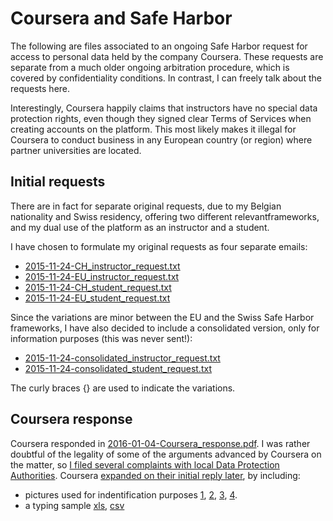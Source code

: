 Coursera and Safe Harbor
========================

The following are files associated to an ongoing Safe Harbor request for access to personal data held by the company Coursera. These requests are separate from a much older ongoing arbitration procedure, which is covered by confidentiality conditions. In contrast, I can freely talk about the requests here.

Interestingly, Coursera happily claims that instructors have no special data protection rights, even though they signed clear Terms of Services when creating accounts on the platform. This most likely makes it illegal for Coursera to conduct business in any European country (or region) where partner universities are located. 


Initial requests
----------------

There are in fact for separate original requests, due to my Belgian nationality and Swiss residency, offering two different relevantframeworks, and my dual use of the platform as an instructor and a student.  

I have chosen to formulate my original requests as four separate emails: 

 - [2015-11-24-CH_instructor_request.txt](2015-11-24-CH_instructor_request.txt)
 - [2015-11-24-EU_instructor_request.txt](2015-11-24-EU_instructor_request.txt)
 - [2015-11-24-CH_student_request.txt](2015-11-24-CH_student_request.txt)
 - [2015-11-24-EU_student_request.txt](2015-11-24-EU_student_request.txt)

Since the variations are minor between the EU and the Swiss Safe Harbor frameworks, I have also decided to include a consolidated version, only for information purposes (this was never sent!):
 
 - [2015-11-24-consolidated_instructor_request.txt](2015-11-24-consolidated_instructor_request.txt)
 - [2015-11-24-consolidated_student_request.txt](2015-11-24-consolidated_student_request.txt)

The curly braces {} are used to indicate the variations. 

Coursera response
-----------------

Coursera responded in [2016-01-04-Coursera_response.pdf](2016-01-04-Coursera_response.pdf). I was rather doubtful of the legality of some of the arguments advanced by Coursera on the matter, so [I filed several complaints with local Data Protection Authorities](https://medium.com/@pdehaye/i-am-filing-today-a-privacy-complaint-in-twelve-european-regions-against-coursera-inc-72580000910c). Coursera [expanded on their initial reply later](2016-02-12-Coursera_response_2.pdf), by including:
 - pictures used for indentification purposes [1](1.png), [2](2.png), [3](3.png), [4](4.png).
 - a typing sample [xls](typing_sample.xlsx), [csv](typing_sample.csv)


